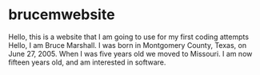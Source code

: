 # brucemwebsite
Hello, this is a website that I am going to use for my first coding attempts
Hello, I am Bruce Marshall. I was born in Montgomery County, Texas, on June 27, 2005. When I was five years old we moved to Missouri. I am now fifteen years old, and am interested in software.
